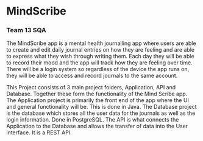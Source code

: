 # MindScribe
### Team 13 SQA

The MindScribe app is a mental health journalling app where users are able to create and edit daily journal entries on how they are feeling and are able to express what they wish through writing them. Each day they will be able to record their mood and the app will track how they are feeling over time. There will be a login system so regardless of the device the app runs on, they will be able to access and record journals to the same account.

This Project consists of 3 main project folders, Application, API and Database. Together these form the functionality of the Mind Scribe app.
The Application project is primarily the front end of the app where the UI and general functionality will be. This is done in Java.
The Database project is the database which stores all the user data for the journals as well as the login information. Done in PostgreSQL.
The API is what connects the Application to the Database and allows the transfer of data into the User interface. It is a REST API.
